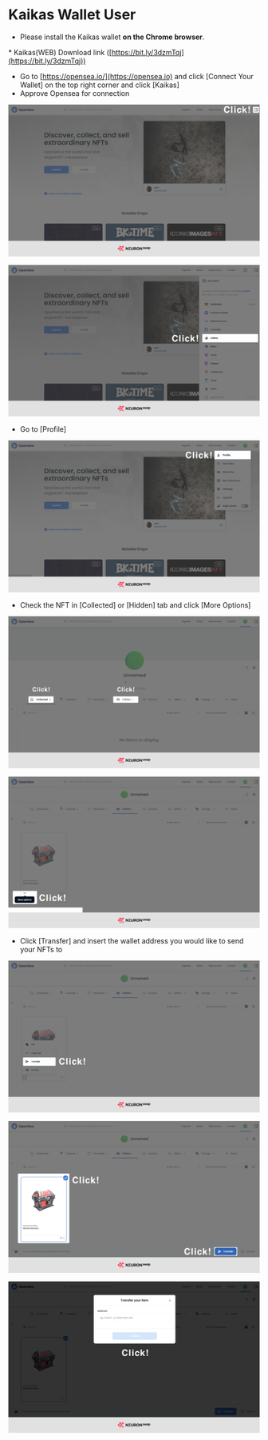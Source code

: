 # Kaikas Wallet User



* Please install the Kaikas wallet **on the Chrome browser**.

&#x20;    \* Kaikas(WEB) Download link ([https://bit.ly/3dzmTqj](https://bit.ly/3dzmTqj))



* Go to [https://opensea.io/](https://opensea.io) and click \[Connect Your Wallet] on the top right corner and click \[Kaikas]
* Approve Opensea for connection

![](../../.gitbook/assets/1.jpg)

![](../../.gitbook/assets/2.jpg)

* Go to \[Profile]

![](../../.gitbook/assets/4.jpg)

* Check the NFT in \[Collected] or \[Hidden] tab and click \[More Options]

![](../../.gitbook/assets/5.jpg)

![](../../.gitbook/assets/6.jpg)

* Click \[Transfer] and insert the wallet address you would like to send your NFTs to

![](../../.gitbook/assets/7.jpg)

![](../../.gitbook/assets/8.jpg)

![](../../.gitbook/assets/9.jpg)

